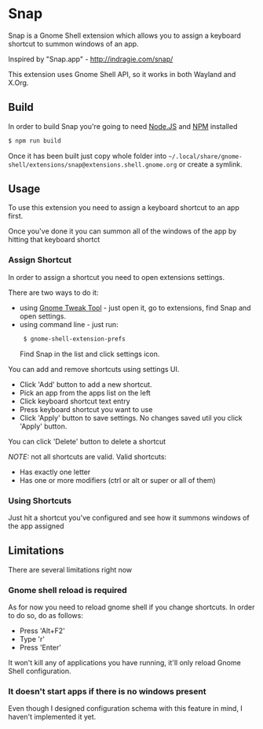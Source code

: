 # Snap
Snap is a Gnome Shell extension which allows you to assign a keyboard shortcut to summon windows of an app.

Inspired by "Snap.app" - http://indragie.com/snap/

This extension uses Gnome Shell API, so it works in both Wayland and X.Org.


## Build
In order to build Snap you're going to need [Node.JS](https://nodejs.org) and [NPM](https://www.npmjs.com/) installed

```bash
$ npm run build
```


Once it has been built just copy whole folder into `~/.local/share/gnome-shell/extensions/snap@extensions.shell.gnome.org` or create a symlink.

## Usage

To use this extension you need to assign a keyboard shortcut to an app first.

Once you've done it you can summon all of the windows of the app by hitting that keyboard shortct

### Assign Shortcut

In order to assign a shortcut you need to open extensions settings.

There are two ways to do it:

 - using [Gnome Tweak Tool](https://wiki.gnome.org/Apps/GnomeTweakTool) - just open it, go to extensions, find Snap and open settings.
 - using command line - just run:
   ```bash
    $ gnome-shell-extension-prefs 
   ```
   Find Snap in the list and click settings icon.

You can add and remove shortcuts using settings UI.

 - Click 'Add' button to add a new shortcut.
 - Pick an app from the apps list on the left
 - Click keyboard shortcut text entry
 - Press keyboard shortcut you want to use
 - Click 'Apply' button to save settings. No changes saved util you click 'Apply' button.

 You can click 'Delete' button to delete a shortcut

 *NOTE:* not all shortcuts are valid.
 Valid shortcuts:
  - Has exactly one letter
  - Has one or more modifiers (ctrl or alt or super or all of them)

### Using Shortcuts

Just hit a shortcut you've configured and see how it summons windows of the app assigned

## Limitations

There are several limitations right now

### Gnome shell reload is required

As for now you need to reload gnome shell if you change shortcuts. In order to do so, do as follows:

 - Press 'Alt+F2'
 - Type 'r'
 - Press 'Enter'

It won't kill any of applications you have running, it'll only reload Gnome Shell configuration.

### It doesn't start apps if there is no windows present

Even though I designed configuration schema with this feature in mind, I haven't implemented it yet.
